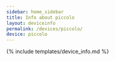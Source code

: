```yaml
---
sidebar: home_sidebar
title: Info about piccolo
layout: deviceinfo
permalink: /devices/piccolo/
device: piccolo
---
```

{% include templates/device_info.md %}
